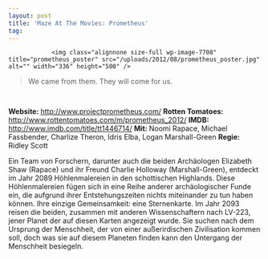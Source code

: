 ```yaml
---
layout: post
title: 'Maze At The Movies: Prometheus'
tag: 
---
```



                <img class="alignnone size-full wp-image-7708" title="prometheus_poster" src="/uploads/2012/08/prometheus_poster.jpg" alt="" width="336" height="500" />
<blockquote>We came from them. They will come for us.</blockquote>
<img class="alignnone size-full wp-image-5898" title="movie_review_5stars" src="/uploads/2010/02/movie_review_5stars.png" alt="" width="75" height="15" />
<p><strong> Website: </strong><a href="http://www.projectprometheus.com/"><a href="http://www.projectprometheus.com/">http://www.projectprometheus.com/</a></a>
<strong>Rotten Tomatoes: </strong><a href="http://www.rottentomatoes.com/m/prometheus_2012/ "><a href="http://www.rottentomatoes.com/m/prometheus_2012/">http://www.rottentomatoes.com/m/prometheus_2012/</a></a>
<strong>IMDB: </strong><a href="http://www.imdb.com/title/tt1446714/ "><a href="http://www.imdb.com/title/tt1446714/">http://www.imdb.com/title/tt1446714/</a></a>
<strong>Mit: </strong>Noomi Rapace, Michael Fassbender, Charlize Theron, Idris Elba, Logan Marshall-Green
<strong>Regie: </strong>Ridley Scott</p>
<p>Ein Team von Forschern, darunter auch die beiden Archäologen Elizabeth Shaw (Rapace) und ihr Freund Charlie Holloway (Marshall-Green), entdeckt im Jahr 2089 Höhlenmalereien in den schottischen Highlands. Diese Höhlenmalereien fügen sich in eine Reihe anderer archäologischer Funde ein, die aufgrund ihrer Entstehungszeiten nichts miteinander zu tun haben können. Ihre einzige Gemeinsamkeit: eine Sternenkarte.  Im Jahr 2093 reisen die beiden, zusammen mit anderen Wissenschaftern nach LV-223, jener Planet der auf diesen Karten angezeigt wurde. Sie suchen nach dem Ursprung der Menschheit, der von einer außerirdischen Zivilisation kommen soll, doch was sie auf diesem Planeten finden kann den Untergang der Menschheit besiegeln.</p>
            
